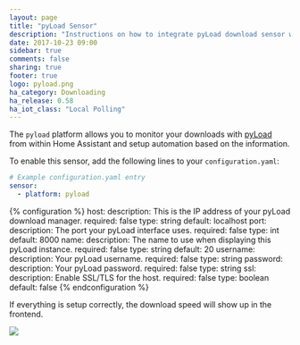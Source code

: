 ```yaml
---
layout: page
title: "pyLoad Sensor"
description: "Instructions on how to integrate pyLoad download sensor within Home Assistant."
date: 2017-10-23 09:00
sidebar: true
comments: false
sharing: true
footer: true
logo: pyload.png
ha_category: Downloading
ha_release: 0.58
ha_iot_class: "Local Polling"
---
```



The `pyload` platform allows you to monitor your downloads with [pyLoad](https://pyload.net/) from within Home Assistant and setup automation based on the information.

To enable this sensor, add the following lines to your `configuration.yaml`:

```yaml
# Example configuration.yaml entry
sensor:
  - platform: pyload
```

{% configuration %}
host:
  description: This is the IP address of your pyLoad download manager.
  required: false
  type: string
  default: localhost
port:
  description: The port your pyLoad interface uses.
  required: false
  type: int
  default: 8000
name:
  description: The name to use when displaying this pyLoad instance.
  required: false
  type: string
  default: 20
username:
  description: Your pyLoad username.
  required: false
  type: string
password:
  description: Your pyLoad password.
  required: false
  type: string
ssl:
  description: Enable SSL/TLS for the host.
  required: false
  type: boolean
  default: false
{% endconfiguration %}


If everything is setup correctly, the download speed will show up in the frontend.

<p class='img'>
  <img src='{{site_root}}/images/components/pyload/pyload_speed.png' />
</p>

